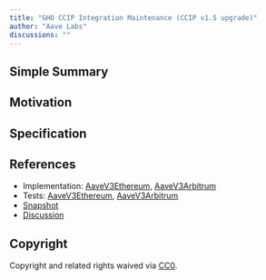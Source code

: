 ```yaml
---
title: "GHO CCIP Integration Maintenance (CCIP v1.5 upgrade)"
author: "Aave Labs"
discussions: ""
---
```


## Simple Summary

## Motivation

## Specification

## References

- Implementation: [AaveV3Ethereum](https://github.com/bgd-labs/aave-proposals-v3/blob/main/src/20241017_Multi_GHOCCIPIntegrationMaintenanceCCIPV15Upgrade/AaveV3Ethereum_GHOCCIPIntegrationMaintenanceCCIPV15Upgrade_20241017.sol), [AaveV3Arbitrum](https://github.com/bgd-labs/aave-proposals-v3/blob/main/src/20241017_Multi_GHOCCIPIntegrationMaintenanceCCIPV15Upgrade/AaveV3Arbitrum_GHOCCIPIntegrationMaintenanceCCIPV15Upgrade_20241017.sol)
- Tests: [AaveV3Ethereum](https://github.com/bgd-labs/aave-proposals-v3/blob/main/src/20241017_Multi_GHOCCIPIntegrationMaintenanceCCIPV15Upgrade/AaveV3Ethereum_GHOCCIPIntegrationMaintenanceCCIPV15Upgrade_20241017.t.sol), [AaveV3Arbitrum](https://github.com/bgd-labs/aave-proposals-v3/blob/main/src/20241017_Multi_GHOCCIPIntegrationMaintenanceCCIPV15Upgrade/AaveV3Arbitrum_GHOCCIPIntegrationMaintenanceCCIPV15Upgrade_20241017.t.sol)
- [Snapshot](TODO)
- [Discussion](TODO)

## Copyright

Copyright and related rights waived via [CC0](https://creativecommons.org/publicdomain/zero/1.0/).

